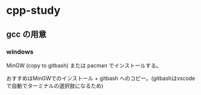# cpp-study

## gcc の用意

### windows

MinGW (copy to gitbash) または pacman でインストールする。

おすすめはMinGWでのインストール + gitbash へのコピー。(gitbashはvscodeで自動でターミナルの選択肢になるため)
